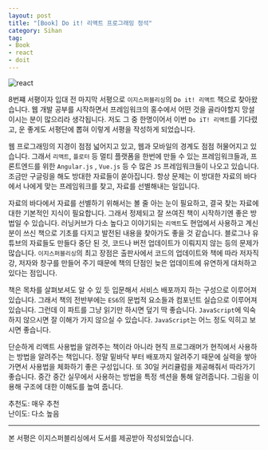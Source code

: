 ```yaml
---
layout: post
title: "[Book] Do it! 리액트 프로그래밍 정석"
category: Sihan
tag:
- Book
- react
- doit
---
```


![react](https://sihan-son.github.io/public/book/easy/react.jfif)

8번쨰 서평이자 입대 전 마지막 서평으로 `이지스퍼블리싱`의 `Do it! 리액트` 책으로 찾아왔습니다. 웹 개발 공부를 시작하면서 프레임워크의 홍수에서 어떤 것을 골라야할지 망설이시는 분이 많으리라 생각됩니다. 저도 그 중 한명이어서 이번 `Do iT! 리액트`를 기다렸고, 운 좋게도 서평단에 뽑혀 이렇게 서평을 작성하게 되었습니다.

웹 프로그래밍의 지경이 점점 넓어지고 있고, 웹과 모바일의 경계도 점점 허물어지고 있습니다. 그래서 `리액트`, `플로터` 등 멀티 플랫폼을 한번에 만들 수 있는 프레임워크들과, 프론트엔드를 위한 `Angular.js` , `Vue.js` 등 수 많은 `JS` 프레임워크들이 나오고 있습니다. 조금만 구글링을 해도 방대한 자료들이 쏟아집니다. 항상 문제는 이 방대한 자료의 바다에서 나에게 맞는 프레임워크를 찾고, 자료를 선별해내는 일입니다.

자료의 바다에서 자료를 선별하기 위해서는 볼 줄 아는 눈이 필요하고, 결국 찾는 자료에 대한 기본적인 지식이 필요합니다. 그래서 정제되고 잘 쓰여진 책이 시작하기엔 좋은 방법일 수 있습니다. 러닝커브가 다소 높다고 이야기되는 `리액트`도 현업에서 사용하고 계신 분이 쓰신 책으로 기초를 다지고 발전된 내용을 찾아가도 좋을 것 같습니다. 블로그나 유튜브의 자료들도 만들다 중단 된 것, 코드나 버전 업데이트가 이뤄지지 않는 등의 문제가 많습니다. `이지스퍼블리싱`의 최고 장점은 출판사에서 코드의 업데이트와 책에 따라 저자직강, 저자와 창구를 만들어 주기 때문에 책의 단점인 늦은 업데이트에 유연하게 대처하고 있다는 점입니다.

책은 목차를 살펴보셔도 알 수 있 듯 입문해서 서비스 배포까지 하는 구성으로 이루어져 있습니다. 그래서 책의 전반부에는 `ES6`의 문법적 요소들과 컴포넌트 실습으로 이루어져 있습니다. 그런데 이 파트를 그냥 읽기만 하시면 덮기 딱 좋습니다. `JavaScript`에 익숙하지 않으시면 잘 이해가 가지 않으실 수 있습니다. `JavaScript`는 어느 정도 익히고 보시면 좋습니다.

단순하게 리액트 사용법을 알려주는 책이라 아니라 현직 프로그래머가 현직에서 사용하는 방법을 알려주는 책입니다. 정말 밑바닥 부터 배포까지 알려주기 때문에 실력을 쌓아가면서 사용법을 체화하기 좋은 구성입니다. 또 30일 커리큘럼을 제공해줘서 따라가기 좋습니다. 중간 중간 실무에서 사용하는 방법을 특정 섹션을 통해 알려줍니다. 그림을 이용해 구조에 대한 이해도를 높여 줍니다.

추천도: 매우 추천  
난이도: 다소 높음

---

본 서평은 이지스퍼블리싱에서 도서를 제공받아 작성되었습니다.
